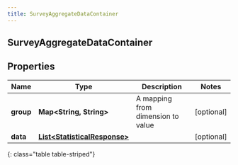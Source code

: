 ```yaml
---
title: SurveyAggregateDataContainer
---
```


## SurveyAggregateDataContainer

## Properties

| Name      | Type                                                                               | Description                       | Notes      |
| --------- | ---------------------------------------------------------------------------------- | --------------------------------- | ---------- |
| **group** | <!----><!---->**Map&lt;String, String&gt;**<!---->                                 | A mapping from dimension to value | [optional] |
| **data**  | <!----><!---->[**List&lt;StatisticalResponse&gt;**](StatisticalResponse.md)<!----> |                                   | [optional] |

{: class="table table-striped"}
